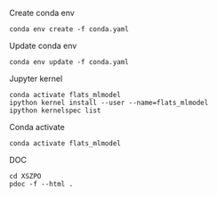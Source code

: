 Create conda env
```
conda env create -f conda.yaml
```

Update conda env
```
conda env update -f conda.yaml
```

Jupyter kernel
```
conda activate flats_mlmodel
ipython kernel install --user --name=flats_mlmodel
ipython kernelspec list
```


Conda activate
```
conda activate flats_mlmodel
```


DOC
```
cd XSZPO
pdoc -f --html .
```